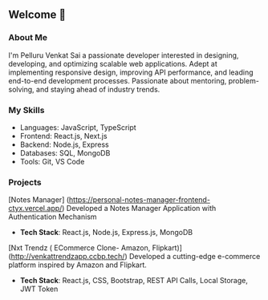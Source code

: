 ## Welcome 👋
### About Me 
I'm Pelluru Venkat Sai a passionate developer interested in designing, developing, and optimizing scalable web applications. Adept at implementing responsive design, improving API performance, and leading end-to-end development processes. Passionate about mentoring, problem-solving, and staying ahead of industry trends.
### My Skills 
* Languages: JavaScript, TypeScript
* Frontend: React.js, Next.js
* Backend: Node.js, Express
* Databases: SQL, MongoDB
* Tools: Git, VS Code
### Projects 
[Notes Manager] (https://personal-notes-manager-frontend-ctyx.vercel.app/)
Developed a Notes Manager Application with Authentication Mechanism 
* **Tech Stack**: React.js, Node.js, Express.js, MongoDB
  
[Nxt Trendz ( ECommerce Clone- Amazon, Flipkart)] (http://venkattrendzapp.ccbp.tech/)
Developed a cutting-edge e-commerce platform inspired by Amazon and Flipkart.
* **Tech Stack**: React.js, CSS, Bootstrap, REST API Calls, Local Storage, JWT Token 
